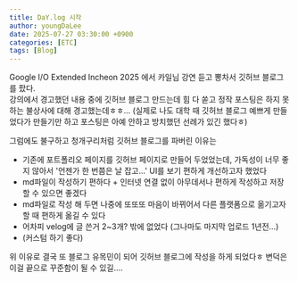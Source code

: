 ```yaml
---
title: DaY.log 시작
author: youngDaLee
date: 2025-07-27 03:30:00 +0900
categories: [ETC]
tags: [Blog]
---
```


Google I/O Extended Incheon 2025 에서 카일님 강연 듣고 뽕차서 깃허브 블로그를 팠다.   
강의에서 경고했던 내용 중에 깃허브 블로그 만드는데 힘 다 쏟고 정작 포스팅은 하지 못하는 불상사에 대해 경고했는데ㅎㅎ... (실제로 나도 대학 때 깃허브 블로그 예쁘게 만들었다가 만들기만 하고 포스팅은 아예 안하고 방치했던 선례가 있긴 했다ㅎ)


그럼에도 불구하고 청개구리처럼 깃허브 블로그를 파버린 이유는
- 기존에 포트폴리오 페이지를 깃허브 페이지로 만들어 두었었는데, 가독성이 너무 좋지 않아서 '언젠가 한 번쯤은 날 잡고...' UI를 보기 편하게 개선하고자 했었다
- md파일이 작성하기 편하다 + 인터넷 연결 없이 아무데서나 편하게 작성하고 저장할 수 있으면 좋겠다
- md파일로 작성 해 두면 나중에 또또또 마음이 바뀌어서 다른 플랫폼으로 옮기고자 할 때 편하게 옮길 수 있다
- 어차피 velog에 글 쓴거 2~3개? 밖에 없었다 (그나마도 마지막 업로드 1년전...)
- (커스텀 하기 좋다)

위 이유로 결국 또 블로그 유목민이 되어 깃허브 블로그에 작성을 하게 되었다ㅎ
변덕은 이걸 끝으로 꾸준함이 될 수 있길....